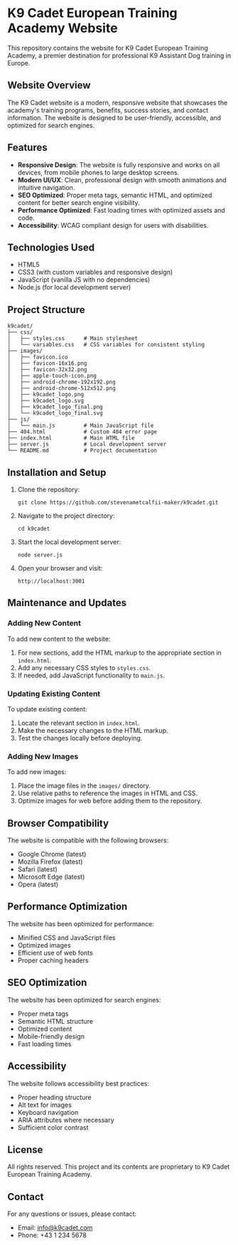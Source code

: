 # K9 Cadet European Training Academy Website

This repository contains the website for K9 Cadet European Training Academy, a premier destination for professional K9 Assistant Dog training in Europe.

## Website Overview

The K9 Cadet website is a modern, responsive website that showcases the academy's training programs, benefits, success stories, and contact information. The website is designed to be user-friendly, accessible, and optimized for search engines.

## Features

- **Responsive Design**: The website is fully responsive and works on all devices, from mobile phones to large desktop screens.
- **Modern UI/UX**: Clean, professional design with smooth animations and intuitive navigation.
- **SEO Optimized**: Proper meta tags, semantic HTML, and optimized content for better search engine visibility.
- **Performance Optimized**: Fast loading times with optimized assets and code.
- **Accessibility**: WCAG compliant design for users with disabilities.

## Technologies Used

- HTML5
- CSS3 (with custom variables and responsive design)
- JavaScript (vanilla JS with no dependencies)
- Node.js (for local development server)

## Project Structure

```
k9cadet/
├── css/
│   ├── styles.css      # Main stylesheet
│   └── variables.css   # CSS variables for consistent styling
├── images/
│   ├── favicon.ico
│   ├── favicon-16x16.png
│   ├── favicon-32x32.png
│   ├── apple-touch-icon.png
│   ├── android-chrome-192x192.png
│   ├── android-chrome-512x512.png
│   ├── k9cadet_logo.png
│   ├── k9cadet_logo.svg
│   ├── k9cadet_logo_final.png
│   └── k9cadet_logo_final.svg
├── js/
│   └── main.js         # Main JavaScript file
├── 404.html            # Custom 404 error page
├── index.html          # Main HTML file
├── server.js           # Local development server
└── README.md           # Project documentation
```

## Installation and Setup

1. Clone the repository:
   ```
   git clone https://github.com/stevenametcalfii-maker/k9cadet.git
   ```

2. Navigate to the project directory:
   ```
   cd k9cadet
   ```

3. Start the local development server:
   ```
   node server.js
   ```

4. Open your browser and visit:
   ```
   http://localhost:3001
   ```

## Maintenance and Updates

### Adding New Content

To add new content to the website:

1. For new sections, add the HTML markup to the appropriate section in `index.html`.
2. Add any necessary CSS styles to `styles.css`.
3. If needed, add JavaScript functionality to `main.js`.

### Updating Existing Content

To update existing content:

1. Locate the relevant section in `index.html`.
2. Make the necessary changes to the HTML markup.
3. Test the changes locally before deploying.

### Adding New Images

To add new images:

1. Place the image files in the `images/` directory.
2. Use relative paths to reference the images in HTML and CSS.
3. Optimize images for web before adding them to the repository.

## Browser Compatibility

The website is compatible with the following browsers:

- Google Chrome (latest)
- Mozilla Firefox (latest)
- Safari (latest)
- Microsoft Edge (latest)
- Opera (latest)

## Performance Optimization

The website has been optimized for performance:

- Minified CSS and JavaScript files
- Optimized images
- Efficient use of web fonts
- Proper caching headers

## SEO Optimization

The website has been optimized for search engines:

- Proper meta tags
- Semantic HTML structure
- Optimized content
- Mobile-friendly design
- Fast loading times

## Accessibility

The website follows accessibility best practices:

- Proper heading structure
- Alt text for images
- Keyboard navigation
- ARIA attributes where necessary
- Sufficient color contrast

## License

All rights reserved. This project and its contents are proprietary to K9 Cadet European Training Academy.

## Contact

For any questions or issues, please contact:

- Email: info@k9cadet.com
- Phone: +43 1 234 5678